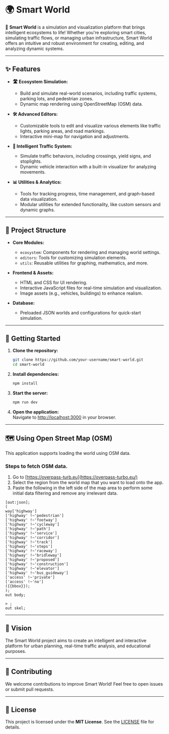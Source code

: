 # 🌍 Smart World

🚗 **Smart World** is a simulation and visualization platform that brings intelligent ecosystems to life! Whether you're exploring smart cities, simulating traffic flows, or managing urban infrastructure, Smart World offers an intuitive and robust environment for creating, editing, and analyzing dynamic systems.

---

## ✨ Features

- **🛣️ Ecosystem Simulation:**

  - Build and simulate real-world scenarios, including traffic systems, parking lots, and pedestrian zones.
  - Dynamic map rendering using OpenStreetMap (OSM) data.

- **🛠️ Advanced Editors:**

  - Customizable tools to edit and visualize various elements like traffic lights, parking areas, and road markings.
  - Interactive mini-map for navigation and adjustments.

- **🚦 Intelligent Traffic System:**

  - Simulate traffic behaviors, including crossings, yield signs, and stoplights.
  - Dynamic vehicle interaction with a built-in visualizer for analyzing movements.

- **📊 Utilities & Analytics:**
  - Tools for tracking progress, time management, and graph-based data visualization.
  - Modular utilities for extended functionality, like custom sensors and dynamic graphs.

---

## 📂 Project Structure

- **Core Modules:**

  - `ecosystem`: Components for rendering and managing world settings.
  - `editors`: Tools for customizing simulation elements.
  - `utils`: Reusable utilities for graphing, mathematics, and more.

- **Frontend & Assets:**

  - HTML and CSS for UI rendering.
  - Interactive JavaScript files for real-time simulation and visualization.
  - Image assets (e.g., vehicles, buildings) to enhance realism.

- **Database:**
  - Preloaded JSON worlds and configurations for quick-start simulation.

---

## 🚀 Getting Started

1. **Clone the repository:**

   ```bash
   git clone https://github.com/your-username/smart-world.git
   cd smart-world
   ```

2. **Install dependencies:**

   ```bash
   npm install
   ```

3. **Start the server:**

   ```bash
   npm run dev
   ```

4. **Open the application:**  
   Navigate to [http://localhost:3000](http://localhost:3000) in your browser.

---

## 🗺️ Using Open Street Map (OSM)

This application supports loading the world using OSM data.

### Steps to fetch OSM data.

1. Go to [https://overpass-turb.eu](https://overpass-turbo.eu/)
2. Select the region from the world map that you want to load onto the app.
3. Paste the following in the left side of the map area to perform some initial data filtering and remove any irrelevant data.

```
[out:json];
(
way['highway']
['highway' !~'pedestrian']
['highway' !~'footway']
['highway' !~'cycleway']
['highway' !~'path']
['highway' !~'service']
['highway' !~'corridor']
['highway' !~'track']
['highway' !~'steps']
['highway' !~'raceway']
['highway' !~'bridleway']
['highway' !~'proposed']
['highway' !~'construction']
['highway' !~'elevator']
['highway' !~'bus_guideway']
['access' !~'private']
['access' !~'no']
({{bbox}});
);
out body;

> ;
out skel;
```

---

## 🎯 Vision

The Smart World project aims to create an intelligent and interactive platform for urban planning, real-time traffic analysis, and educational purposes.

---

## 🤝 Contributing

We welcome contributions to improve Smart World! Feel free to open issues or submit pull requests.

---

## 📝 License

This project is licensed under the **MIT License**. See the [LICENSE](LICENSE) file for details.
